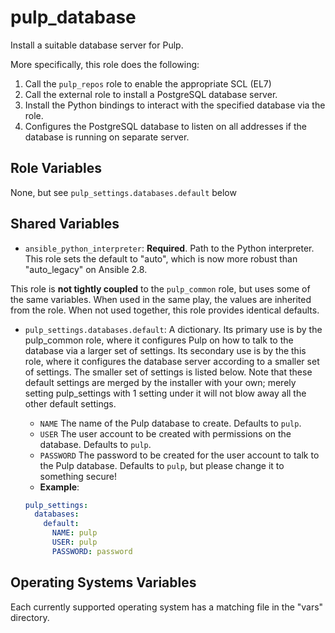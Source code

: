 pulp_database
=============

Install a suitable database server for Pulp.

More specifically, this role does the following:

1. Call the `pulp_repos` role to enable the appropriate SCL (EL7)
2. Call the external role to install a PostgreSQL database server.
3. Install the Python bindings to interact with the specified database via
   the role.
4. Configures the PostgreSQL database to listen on all addresses if the
   database is running on separate server.

Role Variables
--------------

None, but see `pulp_settings.databases.default` below

Shared Variables
----------------

* `ansible_python_interpreter`: **Required**. Path to the Python interpreter.
  This role sets the default to "auto", which is now more robust than
  "auto_legacy" on Ansible 2.8.

This role is **not tightly coupled** to the `pulp_common` role, but uses some of the same
variables. When used in the same play, the values are inherited from the role.
When not used together, this role provides identical defaults.

* `pulp_settings.databases.default`: A dictionary. Its primary use is by the
  pulp_common role, where it configures Pulp on how to talk to the database via a larger set of settings.
  Its secondary use is by the this role, where it configures the database server according to a
  smaller set of settings. The smaller set of settings is listed below. Note that these default settings are merged by the
  installer with your own; merely setting pulp_settings with 1 setting under it will not blow away all
  the other default settings.
    * `NAME` The name of the Pulp database to create.  Defaults to `pulp`.
    * `USER` The user account to be created with permissions on the database.  Defaults to `pulp`.
    * `PASSWORD` The password to be created for the user account to talk to the Pulp database.
    Defaults to `pulp`, but please change it to something secure!
    * **Example**:

    ```yaml
    pulp_settings:
      databases:
        default:
          NAME: pulp
          USER: pulp
          PASSWORD: password
    ```

Operating Systems Variables
---------------------------

Each currently supported operating system has a matching file in the "vars"
directory.
